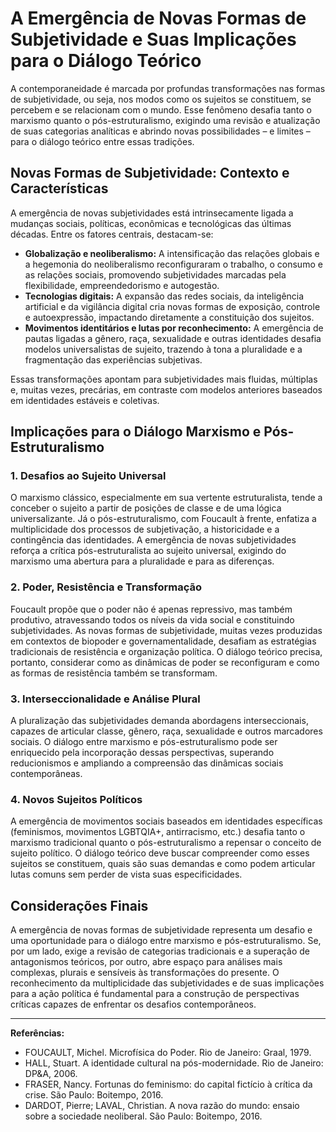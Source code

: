 # A Emergência de Novas Formas de Subjetividade e Suas Implicações para o Diálogo Teórico

A contemporaneidade é marcada por profundas transformações nas formas de subjetividade, ou seja, nos modos como os sujeitos se constituem, se percebem e se relacionam com o mundo. Esse fenômeno desafia tanto o marxismo quanto o pós-estruturalismo, exigindo uma revisão e atualização de suas categorias analíticas e abrindo novas possibilidades – e limites – para o diálogo teórico entre essas tradições.

## Novas Formas de Subjetividade: Contexto e Características

A emergência de novas subjetividades está intrinsecamente ligada a mudanças sociais, políticas, econômicas e tecnológicas das últimas décadas. Entre os fatores centrais, destacam-se:

- **Globalização e neoliberalismo:** A intensificação das relações globais e a hegemonia do neoliberalismo reconfiguraram o trabalho, o consumo e as relações sociais, promovendo subjetividades marcadas pela flexibilidade, empreendedorismo e autogestão.
- **Tecnologias digitais:** A expansão das redes sociais, da inteligência artificial e da vigilância digital cria novas formas de exposição, controle e autoexpressão, impactando diretamente a constituição dos sujeitos.
- **Movimentos identitários e lutas por reconhecimento:** A emergência de pautas ligadas a gênero, raça, sexualidade e outras identidades desafia modelos universalistas de sujeito, trazendo à tona a pluralidade e a fragmentação das experiências subjetivas.

Essas transformações apontam para subjetividades mais fluidas, múltiplas e, muitas vezes, precárias, em contraste com modelos anteriores baseados em identidades estáveis e coletivas.

## Implicações para o Diálogo Marxismo e Pós-Estruturalismo

### 1. Desafios ao Sujeito Universal

O marxismo clássico, especialmente em sua vertente estruturalista, tende a conceber o sujeito a partir de posições de classe e de uma lógica universalizante. Já o pós-estruturalismo, com Foucault à frente, enfatiza a multiplicidade dos processos de subjetivação, a historicidade e a contingência das identidades. A emergência de novas subjetividades reforça a crítica pós-estruturalista ao sujeito universal, exigindo do marxismo uma abertura para a pluralidade e para as diferenças.

### 2. Poder, Resistência e Transformação

Foucault propõe que o poder não é apenas repressivo, mas também produtivo, atravessando todos os níveis da vida social e constituindo subjetividades. As novas formas de subjetividade, muitas vezes produzidas em contextos de biopoder e governamentalidade, desafiam as estratégias tradicionais de resistência e organização política. O diálogo teórico precisa, portanto, considerar como as dinâmicas de poder se reconfiguram e como as formas de resistência também se transformam.

### 3. Interseccionalidade e Análise Plural

A pluralização das subjetividades demanda abordagens interseccionais, capazes de articular classe, gênero, raça, sexualidade e outros marcadores sociais. O diálogo entre marxismo e pós-estruturalismo pode ser enriquecido pela incorporação dessas perspectivas, superando reducionismos e ampliando a compreensão das dinâmicas sociais contemporâneas.

### 4. Novos Sujeitos Políticos

A emergência de movimentos sociais baseados em identidades específicas (feminismos, movimentos LGBTQIA+, antirracismo, etc.) desafia tanto o marxismo tradicional quanto o pós-estruturalismo a repensar o conceito de sujeito político. O diálogo teórico deve buscar compreender como esses sujeitos se constituem, quais são suas demandas e como podem articular lutas comuns sem perder de vista suas especificidades.

## Considerações Finais

A emergência de novas formas de subjetividade representa um desafio e uma oportunidade para o diálogo entre marxismo e pós-estruturalismo. Se, por um lado, exige a revisão de categorias tradicionais e a superação de antagonismos teóricos, por outro, abre espaço para análises mais complexas, plurais e sensíveis às transformações do presente. O reconhecimento da multiplicidade das subjetividades e de suas implicações para a ação política é fundamental para a construção de perspectivas críticas capazes de enfrentar os desafios contemporâneos.

---

**Referências:**

- FOUCAULT, Michel. Microfísica do Poder. Rio de Janeiro: Graal, 1979.
- HALL, Stuart. A identidade cultural na pós-modernidade. Rio de Janeiro: DP&A, 2006.
- FRASER, Nancy. Fortunas do feminismo: do capital fictício à crítica da crise. São Paulo: Boitempo, 2016.
- DARDOT, Pierre; LAVAL, Christian. A nova razão do mundo: ensaio sobre a sociedade neoliberal. São Paulo: Boitempo, 2016.